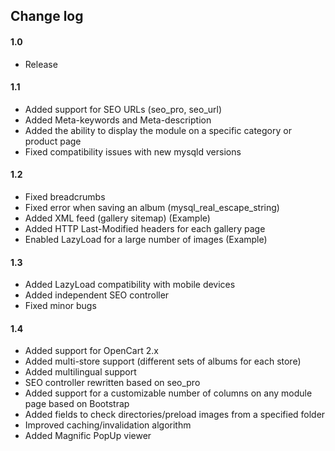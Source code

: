 ## Change log

#### 1.0

* Release

#### 1.1

* Added support for SEO URLs (seo_pro, seo_url)
* Added Meta-keywords and Meta-description
* Added the ability to display the module on a specific category or product page
* Fixed compatibility issues with new mysqld versions

#### 1.2

* Fixed breadcrumbs
* Fixed error when saving an album (mysql_real_escape_string)
* Added XML feed (gallery sitemap) (Example)
* Added HTTP Last-Modified headers for each gallery page
* Enabled LazyLoad for a large number of images (Example)

#### 1.3

* Added LazyLoad compatibility with mobile devices
* Added independent SEO controller
* Fixed minor bugs

#### 1.4

* Added support for OpenCart 2.x
* Added multi-store support (different sets of albums for each store)
* Added multilingual support
* SEO controller rewritten based on seo_pro
* Added support for a customizable number of columns on any module page based on Bootstrap
* Added fields to check directories/preload images from a specified folder
* Improved caching/invalidation algorithm
* Added Magnific PopUp viewer

